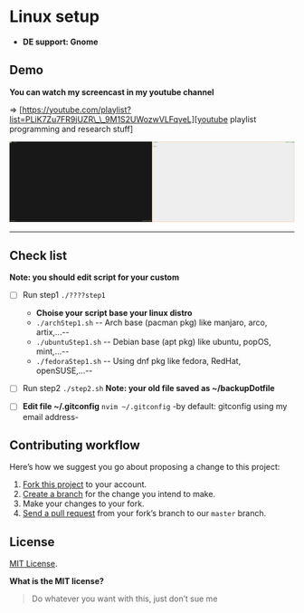 # Linux setup

- **DE support: Gnome**

## Demo

**You can watch my screencast in my youtube channel**

=> [https://youtube.com/playlist?list=PLiK7Zu7FR9jUZR\_\_9M1S2UWozwVLFqveL][youtube playlist programming and research stuff]

[youtube playlist programming and research stuff]: https://youtube.com/playlist?list=PLiK7Zu7FR9jUZR__9M1S2UWozwVLFqveL

<img src="./img/dotfiles.gif" width="50%" height="50%"><img src="./img/light.gif" width="50%" height="50%">

---

## Check list

**Note: you should edit script for your custom**

- [ ] Run step1 `./????step1`

  - **Choise your script base your linux distro**
  - `./archStep1.sh` -- Arch base (pacman pkg) like manjaro, arco, artix,...--
  - `./ubuntuStep1.sh` -- Debian base (apt pkg) like ubuntu, popOS, mint,...--
  - `./fedoraStep1.sh` -- Using dnf pkg like fedora, RedHat, openSUSE,...--

- [ ] Run step2 `./step2.sh`
      **Note: your old file saved as ~/backupDotfile**

- [ ] **Edit file ~/.gitconfig** `nvim ~/.gitconfig` -by default: gitconfig using my email address-

## Contributing workflow

Here’s how we suggest you go about proposing a change to this project:

1. [Fork this project][fork] to your account.
2. [Create a branch][branch] for the change you intend to make.
3. Make your changes to your fork.
4. [Send a pull request][pr] from your fork’s branch to our `master` branch.

[fork]: https://help.github.com/articles/fork-a-repo/
[branch]: https://help.github.com/articles/creating-and-deleting-branches-within-your-repository
[pr]: https://help.github.com/articles/using-pull-requests/

## License

[MIT License](./LICENSE).

**What is the MIT license?**

> Do whatever you want with this, just don’t sue me
